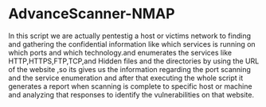 # AdvanceScanner-NMAP
In this script we are actually pentestig a host or victims network to finding and gathering the confidential information like which services is running on which ports and which technology.and enumerates the services like HTTP,HTTPS,FTP,TCP,and Hidden files and the directories by using the URL of the website ,so its gives us the information regarding the port scanning and the service enumeration and after that executing the whole script it generates a report when scanning is complete to specific host or machine and analyzing that responses to identify the vulnerabilities on that website.

